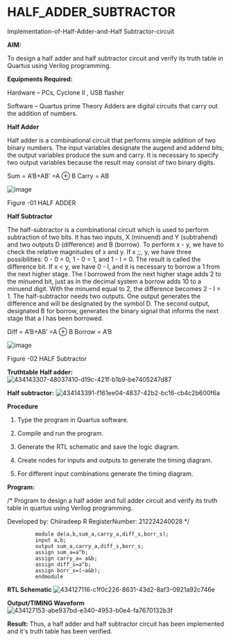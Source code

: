 # HALF_ADDER_SUBTRACTOR

Implementation-of-Half-Adder-and-Half Subtractor-circuit

**AIM:**

To design a half adder and half subtractor circuit and verify its truth table in Quartus using Verilog programming.

**Equipments Required:**

Hardware – PCs, Cyclone II , USB flasher 

Software – Quartus prime Theory Adders are digital circuits that carry out the addition of numbers.

**Half Adder**

Half adder is a combinational circuit that performs simple addition of two binary numbers. The input variables designate the augend and addend bits; the output variables produce the sum and carry. It is necessary to specify two output variables because the result may consist of two binary digits.

Sum = A’B+AB’ =A ⊕ B Carry = AB

![image](https://github.com/naavaneetha/HALF_ADDER_SUBTRACTOR/assets/154305477/bd4a0b2c-cdbc-4184-ab08-81578f121e1f)

Figure -01 HALF ADDER

**Half Subtractor**

The half-subtractor is a combinational circuit which is used to perform subtraction of two bits. It has two inputs, X (minuend) and Y (subtrahend) and two outputs D (difference) and B (borrow). To perform x - y, we have to check the relative magnitudes of x and y. If x ;;, y, we have three possibilities: 0 - 0 = 0, 1 - 0 = 1, and 1 - I = 0. The result is called the difference bit. If x < y, we have 0 - I, and it is necessary to borrow a 1 from the next higher stage. The I borrowed from the next higher stage adds 2 to the minuend bit, just as in the decimal system a borrow adds 10 to a minuend digit. With the minuend equal to 2, the difference becomes 2 - I = 1. The half-subtractor needs two outputs. One output generates the difference and will be designated by the symbol D. The second output, designated B for borrow, generates the binary signal that informs the next stage that a I has been borrowed. 

Diff = A’B+AB’ =A ⊕ B
Borrow = A’B

 ![image](https://github.com/naavaneetha/HALF_ADDER_SUBTRACTOR/assets/154305477/d76b099c-513f-4e7c-843a-e2fd028a531a)

Figure -02 HALF Subtractor

**Truthtable**
**Half adder:**
![434143307-48037410-d19c-421f-b1b9-be7405247d87](https://github.com/user-attachments/assets/1301c9c2-02fe-4208-a5a1-01b130a5aa40)

**Half subtractor:**
![434143391-f161ee04-4837-42b2-bc16-cb4c2b600f6a](https://github.com/user-attachments/assets/3d529eb8-9936-4b2a-aa11-05c6b55ad6c4)


**Procedure**

1.	Type the program in Quartus software.

2.	Compile and run the program.

3.	Generate the RTL schematic and save the logic diagram.

4.	Create nodes for inputs and outputs to generate the timing diagram.

5.	For different input combinations generate the timing diagram.


**Program:**

/* Program to design a half adder and full adder circuit and verify its truth table in quartus using Verilog programming.

Developed by: Chiiradeep R
RegisterNumber: 212224240028
*/
~~~
         module de(a,b,sum_a,carry_a,diff_s,borr_s);
         input a,b;
         output sum_a,carry_a,diff_s,borr_s;
         assign sum_a=a^b;
         assign carry_a= a&b;
         assign diff_s=a^b;
         assign borr_s=(~a&b);
         endmodule
~~~

**RTL Schematic**
![434127116-c1f0c226-8631-43d2-8af3-0921a92c746e](https://github.com/user-attachments/assets/8b3916f9-47d8-4d4e-812a-9b53c07c9241)


**Output/TIMING Waveform**
![434127153-abe937bd-e340-4953-b0e4-fa7670132b3f](https://github.com/user-attachments/assets/4e4a3998-4a91-4a31-ab34-e040a350d71b)

**Result:**
Thus, a half adder and half subtractor circuit has been implemented and it's truth table has been verified.
